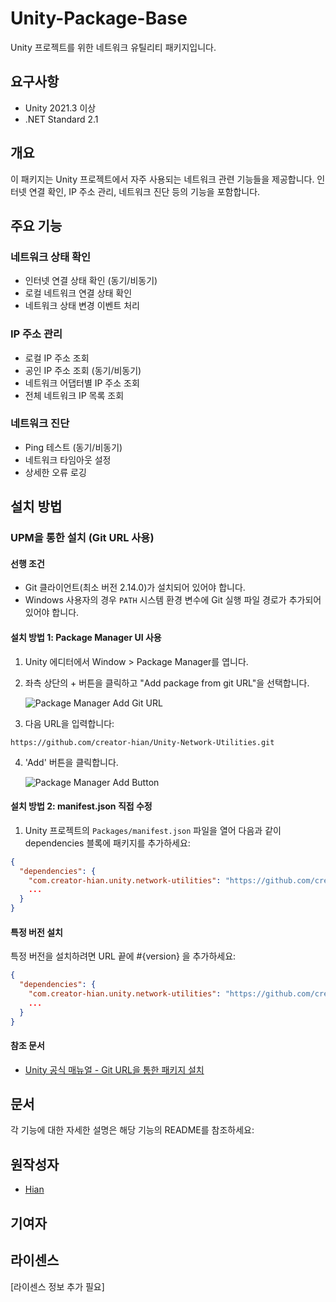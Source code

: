 # Unity-Package-Base

Unity 프로젝트를 위한 네트워크 유틸리티 패키지입니다.

## 요구사항

- Unity 2021.3 이상
- .NET Standard 2.1

## 개요

이 패키지는 Unity 프로젝트에서 자주 사용되는 네트워크 관련 기능들을 제공합니다. 인터넷 연결 확인, IP 주소 관리, 네트워크 진단 등의 기능을 포함합니다.

## 주요 기능

### 네트워크 상태 확인

- 인터넷 연결 상태 확인 (동기/비동기)
- 로컬 네트워크 연결 상태 확인
- 네트워크 상태 변경 이벤트 처리

### IP 주소 관리

- 로컬 IP 주소 조회
- 공인 IP 주소 조회 (동기/비동기)
- 네트워크 어댑터별 IP 주소 조회
- 전체 네트워크 IP 목록 조회

### 네트워크 진단

- Ping 테스트 (동기/비동기)
- 네트워크 타임아웃 설정
- 상세한 오류 로깅

## 설치 방법

### UPM을 통한 설치 (Git URL 사용)

#### 선행 조건

- Git 클라이언트(최소 버전 2.14.0)가 설치되어 있어야 합니다.
- Windows 사용자의 경우 `PATH` 시스템 환경 변수에 Git 실행 파일 경로가 추가되어 있어야 합니다.

#### 설치 방법 1: Package Manager UI 사용

1. Unity 에디터에서 Window > Package Manager를 엽니다.
2. 좌측 상단의 + 버튼을 클릭하고 "Add package from git URL"을 선택합니다.

   ![Package Manager Add Git URL](https://i.imgur.com/1tCNo66.png)
3. 다음 URL을 입력합니다:

```text
https://github.com/creator-hian/Unity-Network-Utilities.git
```

4. 'Add' 버튼을 클릭합니다.

   ![Package Manager Add Button](https://i.imgur.com/yIiD4tT.png)

#### 설치 방법 2: manifest.json 직접 수정

1. Unity 프로젝트의 `Packages/manifest.json` 파일을 열어 다음과 같이 dependencies 블록에 패키지를 추가하세요:

```json
{
  "dependencies": {
    "com.creator-hian.unity.network-utilities": "https://github.com/creator-hian/Unity-Network-Utilities.git",
    ...
  }
}
```

#### 특정 버전 설치

특정 버전을 설치하려면 URL 끝에 #{version} 을 추가하세요:

```json
{
  "dependencies": {
    "com.creator-hian.unity.network-utilities": "https://github.com/creator-hian/Unity-Network-Utilities.git#0.0.1",
    ...
  }
}
```

#### 참조 문서

- [Unity 공식 매뉴얼 - Git URL을 통한 패키지 설치](https://docs.unity3d.com/kr/2023.2/Manual/upm-ui-giturl.html)

## 문서

각 기능에 대한 자세한 설명은 해당 기능의 README를 참조하세요:

## 원작성자

- [Hian](https://github.com/creator-hian)

## 기여자

## 라이센스

[라이센스 정보 추가 필요]

